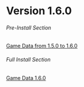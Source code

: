 # Version 1.6.0

###### Pre-Install Section
[Game Data from 1.5.0 to 1.6.0](https://autopatchos.starrails.com/client/hkrpg_global/35/game_1.5.0_1.6.0_hdiff_g10Zh3tE9jFnYpzC.zip)

###### Full Install Section
[Game Data 1.6.0](https://autopatchos.starrails.com/client/download/20231215090631_Lj4TDfHZUY5Fy9ie/PC/StarRail_1.6.0.zip)

